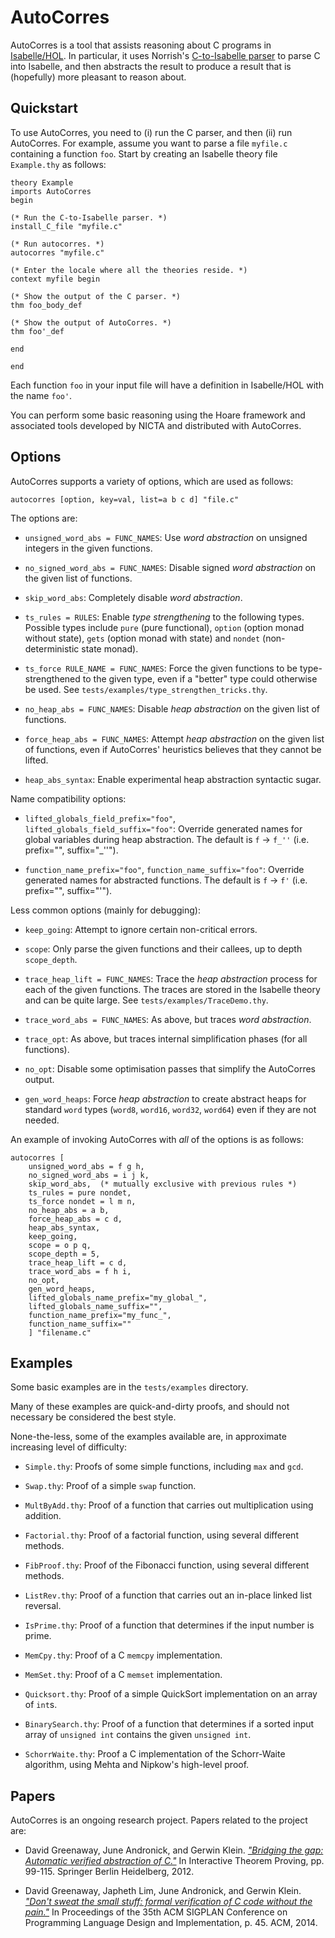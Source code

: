 
AutoCorres
==========

AutoCorres is a tool that assists reasoning about C programs
in [Isabelle/HOL][1]. In particular, it uses Norrish's
[C-to-Isabelle parser][2] to parse C into Isabelle, and then
abstracts the result to produce a result that is (hopefully)
more pleasant to reason about.

  [1]: http://www.cl.cam.ac.uk/research/hvg/Isabelle/
  [2]: http://ssrg.nicta.com.au/software/TS/c-parser/


Quickstart
----------

To use AutoCorres, you need to (i) run the C parser, and then (ii) run
AutoCorres. For example, assume you want to parse a file `myfile.c`
containing a function `foo`. Start by creating an Isabelle theory file
`Example.thy` as follows:

    theory Example
    imports AutoCorres
    begin

    (* Run the C-to-Isabelle parser. *)
    install_C_file "myfile.c"

    (* Run autocorres. *)
    autocorres "myfile.c"

    (* Enter the locale where all the theories reside. *)
    context myfile begin

    (* Show the output of the C parser. *)
    thm foo_body_def

    (* Show the output of AutoCorres. *)
    thm foo'_def

    end

    end

Each function `foo` in your input file will have a definition in
Isabelle/HOL with the name `foo'`.

You can perform some basic reasoning using the Hoare framework and
associated tools developed by NICTA and distributed with AutoCorres.

Options
-------

AutoCorres supports a variety of options, which are used as follows:

    autocorres [option, key=val, list=a b c d] "file.c"

The options are:

  * `unsigned_word_abs = FUNC_NAMES`: Use _word abstraction_
    on unsigned integers in the given functions.

  * `no_signed_word_abs = FUNC_NAMES`: Disable signed
    _word abstraction_ on the given list of functions.

  * `skip_word_abs`: Completely disable _word abstraction_.

  * `ts_rules = RULES`: Enable _type strengthening_ to the
    following types. Possible types include `pure` (pure
    functional), `option` (option monad without state), `gets` (option
    monad with state) and `nondet` (non-deterministic state monad).

  * `ts_force RULE_NAME = FUNC_NAMES`: Force the given
    functions to be type-strengthened to the given type,
    even if a "better" type could otherwise be used.
    See `tests/examples/type_strengthen_tricks.thy`.

  * `no_heap_abs = FUNC_NAMES`: Disable _heap abstraction_
    on the given list of functions.

  * `force_heap_abs = FUNC_NAMES`: Attempt _heap abstraction_
    on the given list of functions, even if AutoCorres' heuristics
    believes that they cannot be lifted.

  * `heap_abs_syntax`: Enable experimental heap abstraction
    syntactic sugar.

Name compatibility options:

  * `lifted_globals_field_prefix="foo"`, `lifted_globals_field_suffix="foo"`:
    Override generated names for global variables during heap abstraction.
    The default is `f` -> `f_''` (i.e. prefix="", suffix="_''").

  * `function_name_prefix="foo"`, `function_name_suffix="foo"`:
    Override generated names for abstracted functions.
    The default is `f` -> `f'` (i.e. prefix="", suffix="'").

Less common options (mainly for debugging):

  * `keep_going`: Attempt to ignore certain non-critical
    errors.

  * `scope`: Only parse the given functions and their
    callees, up to depth `scope_depth`.

  * `trace_heap_lift = FUNC_NAMES`: Trace the _heap abstraction_
    process for each of the given functions. The traces
    are stored in the Isabelle theory and can be quite large.
    See `tests/examples/TraceDemo.thy`.

  * `trace_word_abs = FUNC_NAMES`: As above, but traces
    _word abstraction_.

  * `trace_opt`: As above, but traces internal simplification
    phases (for all functions).

  * `no_opt`: Disable some optimisation passes that simplify
    the AutoCorres output.

  * `gen_word_heaps`: Force _heap abstraction_ to create
    abstract heaps for standard `word` types
    (`word8`, `word16`, `word32`, `word64`) even if they
    are not needed.

An example of invoking AutoCorres with _all_ of the options
is as follows:

    autocorres [
        unsigned_word_abs = f g h,
        no_signed_word_abs = i j k,
        skip_word_abs,  (* mutually exclusive with previous rules *)
        ts_rules = pure nondet,
        ts_force nondet = l m n,
        no_heap_abs = a b,
        force_heap_abs = c d,
        heap_abs_syntax,
        keep_going,
        scope = o p q,
        scope_depth = 5,
        trace_heap_lift = c d,
        trace_word_abs = f h i,
        no_opt,
        gen_word_heaps,
        lifted_globals_name_prefix="my_global_",
        lifted_globals_name_suffix="",
        function_name_prefix="my_func_",
        function_name_suffix=""
        ] "filename.c"

Examples
--------

Some basic examples are in the `tests/examples` directory.

Many of these examples are quick-and-dirty proofs, and should not
necessary be considered the best style.

None-the-less, some of the examples available are, in approximate
increasing level of difficulty:

  * `Simple.thy`: Proofs of some simple functions, including
    `max` and `gcd`.

  * `Swap.thy`: Proof of a simple `swap` function.

  * `MultByAdd.thy`: Proof of a function that carries out
    multiplication using addition.

  * `Factorial.thy`: Proof of a factorial function, using
    several different methods.

  * `FibProof.thy`: Proof of the Fibonacci function, using
    several different methods.

  * `ListRev.thy`: Proof of a function that carries out an
    in-place linked list reversal.

  * `IsPrime.thy`: Proof of a function that determines if
    the input number is prime.

  * `MemCpy.thy`: Proof of a C `memcpy` implementation.

  * `MemSet.thy`: Proof of a C `memset` implementation.

  * `Quicksort.thy`: Proof of a simple QuickSort
    implementation on an array of `int`s.

  * `BinarySearch.thy`: Proof of a function that determines
    if a sorted input array of `unsigned int` contains the
    given `unsigned int`.

  * `SchorrWaite.thy`: Proof a C implementation of the
    Schorr-Waite algorithm, using Mehta and Nipkow's
    high-level proof.


Papers
------

AutoCorres is an ongoing research project. Papers related to the project
are:

  * David Greenaway, June Andronick, and Gerwin Klein.
    [_"Bridging the gap: Automatic verified abstraction of C."_][3]
    In Interactive Theorem Proving, pp. 99-115. Springer
    Berlin Heidelberg, 2012.

  * David Greenaway, Japheth Lim, June Andronick, and Gerwin Klein.
    [_"Don't sweat the small stuff: formal verification of C code without the pain."_][4]
    In Proceedings of the 35th ACM SIGPLAN Conference on
    Programming Language Design and Implementation, p. 45.
    ACM, 2014.

  [3]: http://www.ssrg.nicta.com.au/publications/papers/Greenaway_AK_12.pdf
  [4]: http://www.nicta.com.au/pub?doc=7629


